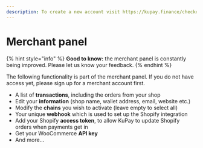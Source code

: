 ```yaml
---
description: To create a new account visit https://kupay.finance/checkout and click sign up
---
```


# Merchant panel

{% hint style="info" %}
**Good to know:** the merchant panel is constantly being improved. Please let us know your feedback.
{% endhint %}

The following functionality is part of the merchant panel. If you do not have access yet, please sign up for a merchant account first.

* A list of **transactions**, including the orders from your shop
* Edit your **information** (shop name, wallet address, email, website etc.)
* Modify the **chains** you wish to activate (leave empty to select all)
* Your unique **webhook** which is used to set up the Shopify integration
* Add your Shopify **access token**, to allow KuPay to update Shopify orders when payments get in
* Get your WooCommerce **API key**
* And more...

